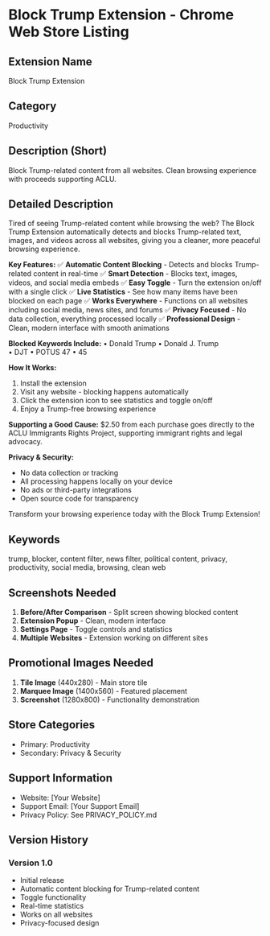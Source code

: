 # Block Trump Extension - Chrome Web Store Listing

## Extension Name
Block Trump Extension

## Category
Productivity

## Description (Short)
Block Trump-related content from all websites. Clean browsing experience with proceeds supporting ACLU.

## Detailed Description
Tired of seeing Trump-related content while browsing the web? The Block Trump Extension automatically detects and blocks Trump-related text, images, and videos across all websites, giving you a cleaner, more peaceful browsing experience.

**Key Features:**
✅ **Automatic Content Blocking** - Detects and blocks Trump-related content in real-time
✅ **Smart Detection** - Blocks text, images, videos, and social media embeds
✅ **Easy Toggle** - Turn the extension on/off with a single click
✅ **Live Statistics** - See how many items have been blocked on each page
✅ **Works Everywhere** - Functions on all websites including social media, news sites, and forums
✅ **Privacy Focused** - No data collection, everything processed locally
✅ **Professional Design** - Clean, modern interface with smooth animations

**Blocked Keywords Include:**
• Donald Trump
• Donald J. Trump  
• DJT
• POTUS 47
• 45

**How It Works:**
1. Install the extension
2. Visit any website - blocking happens automatically
3. Click the extension icon to see statistics and toggle on/off
4. Enjoy a Trump-free browsing experience

**Supporting a Good Cause:**
$2.50 from each purchase goes directly to the ACLU Immigrants Rights Project, supporting immigrant rights and legal advocacy.

**Privacy & Security:**
- No data collection or tracking
- All processing happens locally on your device
- No ads or third-party integrations
- Open source code for transparency

Transform your browsing experience today with the Block Trump Extension!

## Keywords
trump, blocker, content filter, news filter, political content, privacy, productivity, social media, browsing, clean web

## Screenshots Needed
1. **Before/After Comparison** - Split screen showing blocked content
2. **Extension Popup** - Clean, modern interface
3. **Settings Page** - Toggle controls and statistics
4. **Multiple Websites** - Extension working on different sites

## Promotional Images Needed
1. **Tile Image** (440x280) - Main store tile
2. **Marquee Image** (1400x560) - Featured placement
3. **Screenshot** (1280x800) - Functionality demonstration

## Store Categories
- Primary: Productivity
- Secondary: Privacy & Security

## Support Information
- Website: [Your Website]
- Support Email: [Your Support Email]
- Privacy Policy: See PRIVACY_POLICY.md

## Version History
### Version 1.0
- Initial release
- Automatic content blocking for Trump-related content
- Toggle functionality
- Real-time statistics
- Works on all websites
- Privacy-focused design